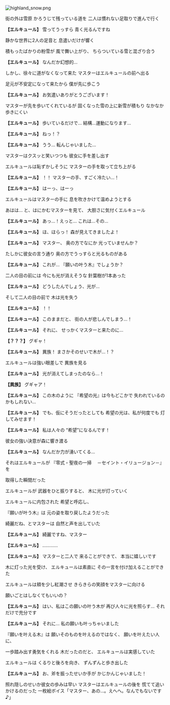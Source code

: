 
![highland_snow.png](../images/backgrounds/highland_snow.png)

街の外は雪原
かろうじて残っている道を
二人は慣れない足取りで進んで行く

**【エルキュール】**
雪ってうっすら
青く光るんですね

静かな世界に2人の足音と
息遣いだけが響く

積もったばかりの粉雪が
風で舞い上がり、
ちらついている雪と混ざり合う

**【エルキュール】**
なんだか幻想的…

しかし、徐々に道がなくなって来た
マスターはエルキュールの前へ出る

足元が不安定になって来たから
僕が先に歩こう

**【エルキュール】**
お気遣いありがとうございます！

マスターが先を歩いてくれているが
固くなった雪の上に新雪が積もり
なかなか歩きにくい

**【エルキュール】**
歩いているだけで…
結構…運動になります…

**【エルキュール】**
ねっ！？

**【エルキュール】**
うう…
転んじゃいました…

マスターはクスッと笑いつつも
彼女に手を差し出す

エルキュールは恥ずかしそうに
マスターの手を取って立ち上がる

**【エルキュール】**
！！
マスターの手、すごく冷たい…！

**【エルキュール】**
はーっ、はーっ

エルキュールはマスターの手に
息を吹きかけて温めようとする

あはは…
と、はにかむマスターを見て、
大胆さに気付くエルキュール

**【エルキュール】**
あっ…！えっと…
これは…その…

**【エルキュール】**
ほ、ほらっ！
森が見えてきましたよ！

**【エルキュール】**
マスター、
奥の方でなにか
光っていませんか？

たしかに彼女の言う通り
奥の方でうっすらと光るものがある

**【エルキュール】**
これが…
『願いの叶う木』でしょうか？

二人の目の前には
今にも光が消えそうな
針葉樹が1本あった

**【エルキュール】**
どうしたんでしょう、光が…

そして二人の目の前で
木は光を失う

**【エルキュール】**
！！

**【エルキュール】**
このままだと、
街の人が悲しんでしまう…！

**【エルキュール】**
それに、
せっかくマスターと来たのに…

**【？？？】**
グギャ！

**【エルキュール】**
異族！
まさかそのせいで木が…！？

エルキュールは強い眼差しで
異族を見る

**【エルキュール】**
光が消えてしまったのなら…！

**【異族】**
グギャア！

**【エルキュール】**
この木のように
『希望の光』は今もどこかで
失われているのかもしれない…

**【エルキュール】**
でも、仮にそうだったとしても
希望の光は、私が何度でも
灯してみせます！

**【エルキュール】**
私は人々の
“希望”になるんです！

彼女の強い決意が森に響き渡る

**【エルキュール】**
なんだか力が湧いてくる…

それはエルキュールが
『零式・聖夜の一掃
　－セイント・イリュージョン－』を

取得した瞬間だった

エルキュールが
武器をひと振りすると、
木に光が灯っていく

エルキュールに内包された
希望と呼応し、

『願いが叶う木』は
元の姿を取り戻したようだった

綺麗だね、とマスターは
自然と声を出していた

**【エルキュール】**
綺麗ですね、マスター

**【エルキュール】**
…………

**【エルキュール】**
マスターと二人で
来ることができて、
本当に嬉しいです

木に灯った光を受け、
エルキュールは素直に
その一言を付け加えることができた

エルキュールは頬を少し紅潮させ
きらきらの笑顔をマスターに向ける

願いごとはしなくてもいいの？

**【エルキュール】**
はい、私はこの願いの叶う木が
再び人々に光を照らす…
それだけで充分です

**【エルキュール】**
それに…
私の願いも叶っちゃいました

『願いを叶える木』は
願いそのものを叶えるのではなく、
願いを叶えたい人に、

一歩踏み出す勇気をくれる
木だったのだと、
エルキュールは実感していた

エルキュールは
くるりと後ろを向き、
ずんずんと歩き出した

**【エルキュール】**
お、斧を振ったせいか手が
かじかんじゃいました！

照れ隠しのせいか彼女の歩みは早い
マスターはエルキュールの後を
慌てて追いかけるのだった
一枚絵ボイス「マスター、あの…。えへへ。なんでもないです♪」